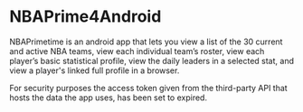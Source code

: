 # NBAPrime4Android

NBAPrimetime is an android app that lets you view a list of the 30 current and active NBA teams, view each individual team’s roster, view each player’s basic statistical profile, view the daily leaders in a selected stat, and view a player's linked full profile in a browser.

For security purposes the access token given from the third-party API that hosts the data the app uses, has been set to expired.
